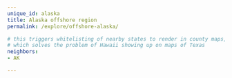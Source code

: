 ```yaml
---
unique_id: alaska
title: Alaska offshore region
permalink: /explore/offshore-alaska/

# this triggers whitelisting of nearby states to render in county maps,
# which solves the problem of Hawaii showing up on maps of Texas
neighbors:
- AK

---
```

